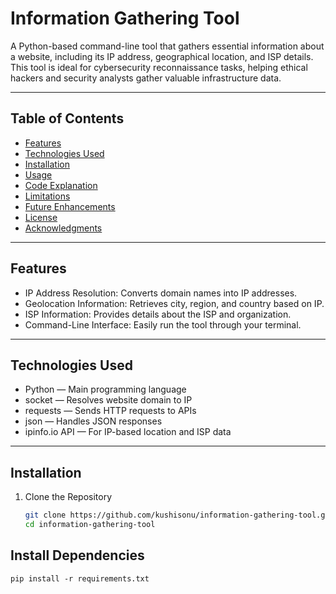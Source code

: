 # Information Gathering Tool

A Python-based command-line tool that gathers essential information about a website, including its IP address, geographical location, and ISP details. This tool is ideal for cybersecurity reconnaissance tasks, helping ethical hackers and security analysts gather valuable infrastructure data.

---

## Table of Contents

- [Features](#features)
- [Technologies Used](#technologies-used)
- [Installation](#installation)
- [Usage](#usage)
- [Code Explanation](#code-explanation)
- [Limitations](#limitations)
- [Future Enhancements](#future-enhancements)
- [License](#license)
- [Acknowledgments](#acknowledgments)

---

## Features

- IP Address Resolution: Converts domain names into IP addresses.
- Geolocation Information: Retrieves city, region, and country based on IP.
- ISP Information: Provides details about the ISP and organization.
- Command-Line Interface: Easily run the tool through your terminal.

---

## Technologies Used

- Python — Main programming language
- socket — Resolves website domain to IP
- requests — Sends HTTP requests to APIs
- json — Handles JSON responses
- ipinfo.io API — For IP-based location and ISP data

---

## Installation

1. Clone the Repository
   ```bash
   git clone https://github.com/kushisonu/information-gathering-tool.git
   cd information-gathering-tool


## Install Dependencies
    pip install -r requirements.txt
   
